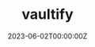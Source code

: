 ---
title: "vaultify"
date: 2023-06-02T00:00:00Z
draft: false
repository: github.com/zntrio/vaultify
godoc: pkg.go.dev/zntr.io/vaultify
tags: [package]
---